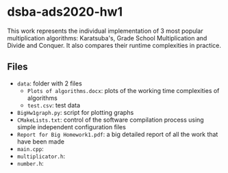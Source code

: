 # dsba-ads2020-hw1
This work represents the individual implementation of 3 most popular multiplication algorithms: Karatsuba's, Grade School Multiplication and Divide and Conquer. It also compares their runtime complexities in practice.
## Files
- `data`: folder with 2 files
  - `Plots of algorithms.docx`: plots of the working time complexities of algorithms
  - `test.csv`: test data
- `BigHw1graph.py`: script for plotting graphs
- `CMakeLists.txt`: control of the software compilation process using simple independent configuration files
- `Report for Big Homework1.pdf`: a big detailed report of all the work that have been made
- `main.cpp`: 
- `multiplicator.h`:
- `number.h`:
